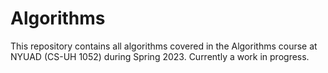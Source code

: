 # Algorithms
This repository contains all algorithms covered in the Algorithms course at NYUAD (CS-UH 1052) during Spring 2023. Currently a work in progress.


